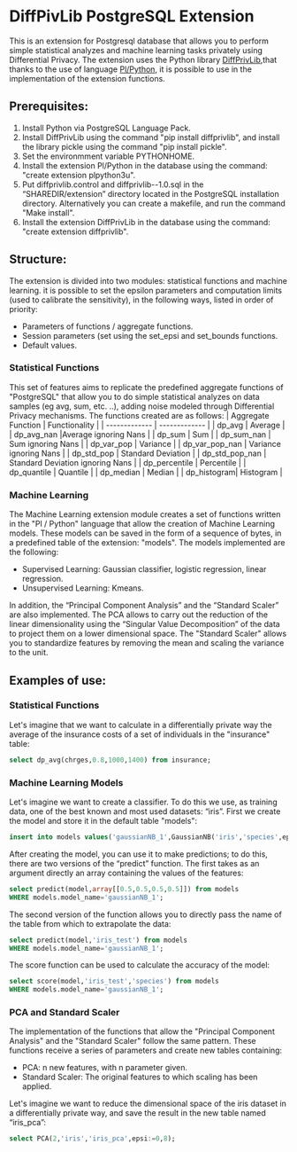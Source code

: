 # DiffPivLib PostgreSQL Extension 
This is an extension for Postgresql database that allows you to perform simple statistical analyzes and machine learning tasks privately using Differential Privacy. 
The extension uses the Python library [DiffPrivLib](https://github.com/IBM/differential-privacy-library),that thanks to the use of language [Pl/Python](https://www.postgresql.org/docs/10/plpython.html), it is possible to use in the implementation of the extension functions.
## Prerequisites:
1. Install Python via PostgreSQL Language Pack.
2. Install DiffPrivLib using the command "pip install diffprivlib", and install the library pickle using the command "pip install pickle".
3. Set the environmment variable PYTHONHOME.
4. Install the extension Pl/Python in the database using the command: "create extension plpython3u".
5. Put diffprivlib.control and diffprivlib--1.0.sql in the “SHAREDIR/extension” directory located in the PostgreSQL installation directory. Alternatively you can create a makefile, and run the command "Make install".
6. Install the extension DiffPrivLib in the database using the command: "create extension diffprivlib".
## Structure:
The extension is divided into two modules: statistical functions and machine learning.
it is possible to set the epsilon parameters and computation limits (used to calibrate the sensitivity), in the following ways, listed in order of priority:
- Parameters of functions / aggregate functions.
- Session parameters (set using the set_epsi and set_bounds functions.
- Default values.
### Statistical Functions
This set of features aims to replicate the predefined aggregate functions of "PostgreSQL" that allow you to do simple statistical analyzes on data samples (eg avg, sum, etc. ..), adding noise modeled through Differential Privacy mechanisms.
The functions created are as follows:
| Aggregate Function  | Functionality |
| ------------- | ------------- |
| dp_avg  | Average  |
| dp_avg_nan  |Average ignoring Nans |
| dp_sum | Sum  |
| dp_sum_nan  | Sum ignoring Nans  |
| dp_var_pop | Variance  |
| dp_var_pop_nan  | Variance ignoring Nans  |
| dp_std_pop | Standard Deviation |
| dp_std_pop_nan  | Standard Deviation ignoring Nans   |
| dp_percentile | Percentile  |
| dp_quantile | Quantile |
| dp_median | Median  |
| dp_histogram| Histogram  |
### Machine Learning
The Machine Learning extension module creates a set of functions written in the "Pl / Python" language that allow the creation of Machine Learning models. These models can be saved in the form of a sequence of bytes, in a predefined table of the extension: "models".
The models implemented are the following:
- Supervised Learning: Gaussian classifier, logistic regression, linear regression.
- Unsupervised Learning: Kmeans.

In addition, the “Principal Component Analysis” and the “Standard Scaler” are also implemented. The PCA allows to carry out the reduction of the linear dimensionality using the “Singular Value Decomposition” of the data to project them on a lower dimensional space. The "Standard Scaler" allows you to standardize features by removing the mean and scaling the variance to the unit.
## Examples of use:
### Statistical Functions
Let's imagine that we want to calculate in a differentially private way the average of the insurance costs of a set of individuals in the "insurance" table:
```sql
select dp_avg(chrges,0.8,1000,1400) from insurance;
```
### Machine Learning Models
Let's imagine we want to create a classifier. To do this we use, as training data, one of the best known and most used datasets: “iris”.
First we create the model and store it in the default table "models":
```sql
insert into models values('gaussianNB_1',GaussianNB('iris','species',epsi:=0.8),'GaussianNB');
```
After creating the model, you can use it to make predictions; to do this, there are two versions of the “predict” function. The first takes as an argument directly an array containing the values of the features:
```sql
select predict(model,array[[0.5,0.5,0.5,0.5]]) from models
WHERE models.model_name='gaussianNB_1';
```
The second version of the function allows you to directly pass the name of the table from which to extrapolate the data:
```sql
select predict(model,'iris_test') from models
WHERE models.model_name='gaussianNB_1';
```
The score function can be used to calculate the accuracy of the model:
```sql
select score(model,'iris_test','species') from models
WHERE models.model_name='gaussianNB_1';
```
### PCA and Standard Scaler
The implementation of the functions that allow the "Principal Component Analysis" and the "Standard Scaler" follow the same pattern. These functions receive a series of parameters and create new tables containing:
- PCA: n new features, with n parameter given.
- Standard Scaler: The original features to which scaling has been applied.

Let's imagine we want to reduce the dimensional space of the iris dataset in a differentially private way, and save the result in the new table named “iris_pca”:
```sql
select PCA(2,'iris','iris_pca',epsi:=0,8);
```
